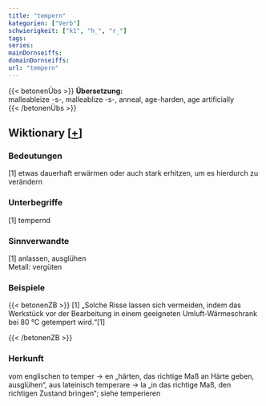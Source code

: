 ```yaml
---
title: "tempern"
kategorien: ["Verb"]
schwierigkeit: ["k1", "h_", "r_"]
tags:
series:
mainDornseiffs:
domainDornseiffs:
url: "tempern"
---
```


{{< betonenÜbs >}}
**Übersetzung:**  
malleableize -s-, malleablize -s-, anneal, age-harden, age artificially  
{{< /betonenÜbs >}}

## Wiktionary [[+](https://de.wiktionary.org/wiki/tempern)]

### Bedeutungen
[1] etwas dauerhaft erwärmen oder auch stark erhitzen, um es hierdurch zu verändern  

### Unterbegriffe
[1] tempernd  

### Sinnverwandte
[1] anlassen,  ausglühen  
Metall: vergüten  

### Beispiele
{{< betonenZB >}}
[1] „Solche Risse lassen sich vermeiden, indem das Werkstück vor der Bearbeitung in einem geeigneten Umluft-Wärmeschrank bei 80 °C getempert wird.“[1]  

{{< /betonenZB >}}
### Herkunft
vom englischen to temper → en „härten, das richtige Maß an Härte geben, ausglühen“, aus lateinisch temperare → la „in das richtige Maß, den richtigen Zustand bringen“; siehe temperieren  


